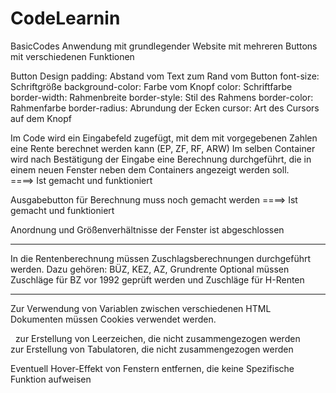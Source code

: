 # CodeLearnin
 BasicCodes
Anwendung mit grundlegender Website mit mehreren Buttons mit verschiedenen Funktionen

Button Design
    padding:            Abstand vom Text zum Rand vom Button
    font-size:          Schriftgröße
    background-color:   Farbe vom Knopf
    color:              Schriftfarbe
    border-width:       Rahmenbreite
    border-style:       Stil des Rahmens
    border-color:       Rahmenfarbe
    border-radius:      Abrundung der Ecken
    cursor:             Art des Cursors auf dem Knopf

Im Code wird ein Eingabefeld zugefügt, mit dem mit vorgegebenen Zahlen eine Rente berechnet werden kann (EP, ZF, RF, ARW)
Im selben Container wird nach Bestätigung der Eingabe eine Berechnung durchgeführt, die in einem neuen Fenster neben dem Containers
angezeigt werden soll.    
====> Ist gemacht und funktioniert

Ausgabebutton für Berechnung muss noch gemacht werden ====> Ist gemacht und funktioniert

Anordnung und Größenverhältnisse der Fenster ist abgeschlossen

--------------------------------------------------------------------------------------------------------------------------------------------------------------------------------------------------

In die Rentenberechnung müssen Zuschlagsberechnungen durchgeführt werden. Dazu gehören: BÜZ, KEZ, AZ, Grundrente
Optional müssen Zuschläge für BZ vor 1992 geprüft werden und Zuschläge für H-Renten

--------------------------------------------------------------------------------------------------------------------------------------------------------------------------------------------------

Zur Verwendung von Variablen zwischen verschiedenen HTML Dokumenten müssen Cookies verwendet werden.

&nbsp; zur Erstellung von Leerzeichen, die nicht zusammengezogen werden
&emsp; zur Erstellung von Tabulatoren, die nicht zusammengezogen werden


Eventuell Hover-Effekt von Fenstern entfernen, die keine Spezifische Funktion aufweisen

